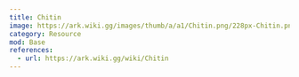 ```yaml
---
title: Chitin
image: https://ark.wiki.gg/images/thumb/a/a1/Chitin.png/228px-Chitin.png
category: Resource
mod: Base
references:
  - url: https://ark.wiki.gg/wiki/Chitin
---
```

